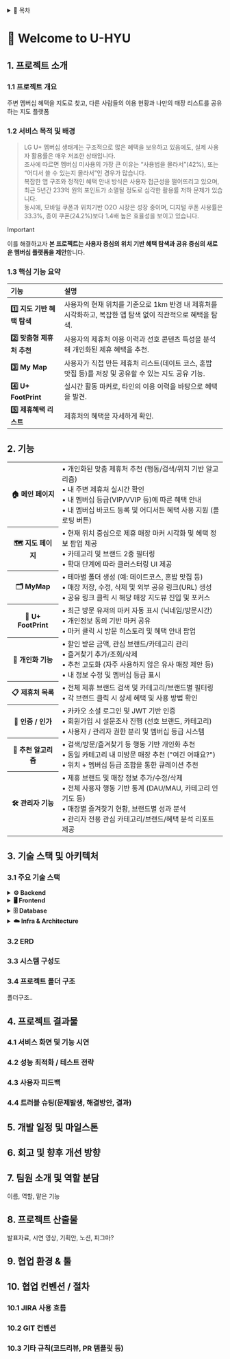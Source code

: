 <details>
  <summary>📌 목차</summary>  
  
## [1. 프로젝트 소개](#1-프로젝트-소개)<br/>
  ###### [1.1 프로젝트 개요](#11-프로젝트-개요)<br/>
  ###### [1.2 서비스 목적 및 배경](#12-서비스-목적-및-배경)<br/>
  ###### [1.3 핵심 기능 요약](#13-핵심-기능-요약)<br/>

## [2. 주요 기능](#2-주요-기능)<br/>
  ###### [2.1 기능 목록](#21-기능-목록)<br/>
  ###### [2.2 각 기능 설명](#22-각-기능-설명)<br/>

## [3. 기술 스택 및 아키텍처](#3-기술-스택-및-아키텍처)<br/>
  ###### [3.1 주요 기술 스택](#31-주요-기술-스택)<br/>
  ###### [3.2 ERD](#32-erd)<br/>
  ###### [3.3 시스템 구성도](#33-시스템-구성도)<br/>
  ###### [3.4 프로젝트 폴더 구조](#34-프로젝트-폴더-구조)<br/>

## [4. 프로젝트 결과물](#4-프로젝트-결과물)<br/>
  ###### [4.1 서비스 화면 및 기능 시연](#41-서비스-화면-및-기능-시연)<br/>
  ###### [4.2 성능 최적화--테스트 전략](#42-성능-최적화--테스트-전략)<br/>
  ###### [4.3 사용자 피드백](#43-사용자-피드백)<br/>
  ###### [4.4 트러블 슈팅(문제발생, 해결방안, 결과)](#44-트러블-슈팅문제발생-해결방안-결과)<br/>

## [5. 개발 일정 및 마일스톤](#5-개발-일정-및-마일스톤)<br/>
## [6. 회고 및 향후 개선 방향](#6-회고-및-향후-개선-방향)<br/>
## [7. 팀원 소개 및 역할 분담](#7-팀원-소개-및-역할-분담)<br/>
## [8. 프로젝트 산출물](#8-프로젝트-산출물)<br/>
## [9. 협업 환경 & 툴](#9-협업-환경--툴)<br/>
## [10. 협업 컨벤션 / 절차](#10-협업-컨벤션--절차)<br/>
  ###### [10.1 JIRA 사용 흐름](#101-jira-사용-흐름)<br/>
  ###### [10.2 GIT 컨벤션](#102-git-컨벤션)<br/>
  ###### [10.3 기타 규칙(코드리뷰, PR 템플릿 등)](#103-기타-규칙코드리뷰-pr-템플릿-등)<br/>

<hr/>
</details>

# 👋 Welcome to U-HYU
## 1. 프로젝트 소개
### 1.1 프로젝트 개요
주변 멤버십 혜택을 지도로 찾고, 다른 사람들의 이용 현황과 나만의 매장 리스트를 공유하는 지도 플랫폼
### 1.2 서비스 목적 및 배경
> LG U+ 멤버십 생태계는 구조적으로 많은 혜택을 보유하고 있음에도, 실제 사용자 활용률은 매우 저조한 상태입니다.<br/>
> 조사에 따르면 멤버십 미사용의 가장 큰 이유는 “사용법을 몰라서”(42%), 또는 “어디서 쓸 수 있는지 몰라서”인 경우가 많습니다.<br/>
  복잡한 앱 구조와 정적인 혜택 안내 방식은 사용자 접근성을 떨어뜨리고 있으며, 최근 5년간 233억 원의 포인트가 소멸될 정도로 심각한 활용률 저하 문제가 있습니다. <br/>
> 동시에, 모바일 쿠폰과 위치기반 O2O 시장은 성장 중이며, 디지털 쿠폰 사용률은 33.3%, 종이 쿠폰(24.2%)보다 1.4배 높은 효율성을 보이고 있습니다.<br/>

> [!IMPORTANT]
> 이를 해결하고자 **본 프로젝트는 사용자 중심의 위치 기반 혜택 탐색과 공유 중심의 새로운 멤버십 플랫폼을 제안**합니다.

### 1.3 핵심 기능 요약
| 기능 | 설명 |
|:--|:--|
| **1️⃣ 지도 기반 혜택 탐색** | 사용자의 현재 위치를 기준으로 1km 반경 내 제휴처를 시각화하고, 복잡한 앱 탐색 없이 직관적으로 혜택을 탐색. |
| **2️⃣ 맞춤형 제휴처 추천** | 사용자의 제휴처 이용 이력과 선호 콘텐츠 특성을 분석해 개인화된 제휴 혜택을 추천.|
| **3️⃣ My Map** | 사용자가 직접 만든 제휴처 리스트(데이트 코스, 혼밥 맛집 등)를 저장 및 공유할 수 있는 지도 공유 기능. |
| **4️⃣ U+ FootPrint** | 실시간 활동 마커로, 타인의 이용 이력을 바탕으로 혜택을 발견. |
| **5️⃣ 제휴혜택 리스트** | 제휴처의 혜택을 자세하게 확인. |


## 2. 기능
<table>
  <tr>
    <th>🏠 메인 페이지</th>
    <td>
      • 개인화된 맞춤 제휴처 추천 (행동/검색/위치 기반 알고리즘)<br/>
      • 내 주변 제휴처 실시간 확인<br/>
      • 내 멤버십 등급(VIP/VVIP 등)에 따른 혜택 안내<br/>
      • 내 멤버십 바코드 등록 및 어디서든 혜택 사용 지원 (플로팅 버튼)
    </td>
  </tr>
  <tr>
    <th>🗺️ 지도 페이지</th>
    <td>
      • 현재 위치 중심으로 제휴 매장 마커 시각화 및 혜택 정보 팝업 제공<br/>
      • 카테고리 및 브랜드 2중 필터링<br/>
      • 확대 단계에 따라 클러스터링 UI 제공
    </td>
  </tr>
  <tr>
    <th>🗂️ MyMap</th>
    <td>
      • 테마별 폴더 생성 (예: 데이트코스, 혼밥 맛집 등)<br/>
      • 매장 저장, 수정, 삭제 및 외부 공유 링크(URL) 생성<br/>
      • 공유 링크 클릭 시 해당 매장 지도뷰 진입 및 포커스
    </td>
  </tr>
  <tr>
    <th>📍 U+ FootPrint</th>
    <td>
      • 최근 방문 유저의 마커 자동 표시 (닉네임/방문시간)<br/>
      • 개인정보 동의 기반 마커 공유<br/>
      • 마커 클릭 시 방문 히스토리 및 혜택 안내 팝업
    </td>
  </tr>
  <tr>
    <th>👤 개인화 기능</th>
    <td>
      • 할인 받은 금액, 관심 브랜드/카테고리 관리<br/>
      • 즐겨찾기 추가/조회/삭제<br/>
      • 추천 고도화 (자주 사용하지 않은 유사 매장 제안 등)<br/>
      • 내 정보 수정 및 멤버십 등급 표시
    </td>
  </tr>
  <tr>
    <th>📋 제휴처 목록</th>
    <td>
      • 전체 제휴 브랜드 검색 및 카테고리/브랜드별 필터링<br/>
      • 각 브랜드 클릭 시 상세 혜택 및 사용 방법 확인
    </td>
  </tr>
  <tr>
    <th>🔐 인증 / 인가</th>
    <td>
      • 카카오 소셜 로그인 및 JWT 기반 인증<br/>
      • 회원가입 시 설문조사 진행 (선호 브랜드, 카테고리)<br/>
      • 사용자 / 관리자 권한 분리 및 멤버십 등급 시스템
    </td>
  </tr>
  <tr>
    <th>🎯 추천 알고리즘</th>
    <td>
      • 검색/방문/즐겨찾기 등 행동 기반 개인화 추천<br/>
      • 동일 카테고리 내 미방문 매장 추천 ("여긴 어때요?")<br/>
      • 위치 + 멤버십 등급 조합을 통한 큐레이션 추천
    </td>
  </tr>
  <tr>
    <th>🛠️ 관리자 기능</th>
    <td>
      • 제휴 브랜드 및 매장 정보 추가/수정/삭제<br/>
      • 전체 사용자 행동 기반 통계 (DAU/MAU, 카테고리 인기도 등)<br/>
      • 매장별 즐겨찾기 현황, 브랜드별 성과 분석<br/>
      • 관리자 전용 관심 카테고리/브랜드/혜택 분석 리포트 제공
    </td>
  </tr>
</table>

## 3. 기술 스택 및 아키텍처
### 3.1 주요 기술 스택
<details>
  <summary><strong>⚙️ Backend</strong></summary>
  
  ### 주요 프레임워크
  <img src="https://img.shields.io/badge/Java_17-007396?style=for-the-badge&logo=openjdk&logoColor=white"/>
  <img src="https://img.shields.io/badge/SpringBoot-6DB33F?style=for-the-badge&logo=springboot&logoColor=white"/>
  <img src="https://img.shields.io/badge/FastAPI-009688?style=for-the-badge&logo=fastapi&logoColor=white"/>
  
  ### 보안 & 인증
  <img src="https://img.shields.io/badge/Spring_Security-6DB33F?style=for-the-badge&logo=springsecurity&logoColor=white"/>
  <img src="https://img.shields.io/badge/OAuth2-EC407A?style=for-the-badge&logo=openid&logoColor=white"/>
  <img src="https://img.shields.io/badge/JWT-000000?style=for-the-badge&logo=jsonwebtokens&logoColor=white"/>
  
  ### ORM & 문서화
  <img src="https://img.shields.io/badge/Spring_Data_JPA-6DB33F?style=for-the-badge&logo=spring&logoColor=white"/>
  <img src="https://img.shields.io/badge/QueryDSL-4479A1?style=for-the-badge"/>
  <img src="https://img.shields.io/badge/Swagger-85EA2D?style=for-the-badge&logo=swagger&logoColor=black"/>
  
  ### 테스트 & 버전관리
  <img src="https://img.shields.io/badge/JUnit_5-25A162?style=for-the-badge&logo=junit5&logoColor=white"/>
  <img src="https://img.shields.io/badge/Mockito-78A641?style=for-the-badge"/>
  <img src="https://img.shields.io/badge/Liquibase-2962FF?style=for-the-badge&logo=liquibase&logoColor=white"/>
  <img src="https://img.shields.io/badge/LightFM-FF6F00?style=for-the-badge&logo=python&logoColor=white"/>
</details>
<details>
  <summary><strong>🖥️ Frontend</strong></summary>
  
  ### 프레임워크 & 스타일
  <img src="https://img.shields.io/badge/React-61DAFB?style=for-the-badge&logo=react&logoColor=white"/>
  <img src="https://img.shields.io/badge/TypeScript-3178C6?style=for-the-badge&logo=typescript&logoColor=white"/>
  <img src="https://img.shields.io/badge/TailwindCSS-06B6D4?style=for-the-badge&logo=tailwindcss&logoColor=white"/>
  <img src="https://img.shields.io/badge/shadcn/ui-111827?style=for-the-badge"/>
  <img src="https://img.shields.io/badge/Radix_UI-161618?style=for-the-badge"/>
  
  ### 상태관리 & 통신
  <img src="https://img.shields.io/badge/Zustand-000000?style=for-the-badge&logo=zotero&logoColor=white"/>
  <img src="https://img.shields.io/badge/TanStack_Query-FF4154?style=for-the-badge&logo=react-query&logoColor=white"/>
  <img src="https://img.shields.io/badge/Axios-5A29E4?style=for-the-badge&logo=axios&logoColor=white"/>
  
  ### 개발 도구
  <img src="https://img.shields.io/badge/Storybook-FF4785?style=for-the-badge&logo=storybook&logoColor=white"/>
  <img src="https://img.shields.io/badge/Recharts-8884D8?style=for-the-badge"/>
  <img src="https://img.shields.io/badge/Framer_Motion-0055FF?style=for-the-badge&logo=framer&logoColor=white"/>
  <img src="https://img.shields.io/badge/ESLint-4B32C3?style=for-the-badge&logo=eslint&logoColor=white"/>
  <img src="https://img.shields.io/badge/Prettier-F7B93E?style=for-the-badge&logo=prettier&logoColor=black"/>
</details>
  
<details>
  <summary><strong>🗄️ Database</strong></summary>

  ### RDB & 공간정보
  <img src="https://img.shields.io/badge/PostgreSQL-4169E1?style=for-the-badge&logo=postgresql&logoColor=white"/>
  <img src="https://img.shields.io/badge/PostGIS-008000?style=for-the-badge&logo=postgresql&logoColor=white"/>

</details>

<details>
  <summary><strong>☁️ Infra & Architecture</strong></summary>

  ### 클라우드
  <img src="https://img.shields.io/badge/AWS_EC2-FF9900?style=for-the-badge&logo=amazonaws&logoColor=white"/>
  <img src="https://img.shields.io/badge/AWS_RDS-527FFF?style=for-the-badge&logo=amazonrds&logoColor=white"/>
  <img src="https://img.shields.io/badge/S3-569A31?style=for-the-badge&logo=amazonaws&logoColor=white"/>

  ### 배포 & 자동화
  <img src="https://img.shields.io/badge/Docker-2496ED?style=for-the-badge&logo=docker&logoColor=white"/>
  <img src="https://img.shields.io/badge/GitHub_Actions-2088FF?style=for-the-badge&logo=githubactions&logoColor=white"/>

</details>

  ### 3.2 ERD
  ### 3.3 시스템 구성도
### 3.4 프로젝트 폴더 구조
폴더구조..

## 4. 프로젝트 결과물
  ### 4.1 서비스 화면 및 기능 시연
  ### 4.2 성능 최적화 / 테스트 전략
  ### 4.3 사용자 피드백
  ### 4.4 트러블 슈팅(문제발생, 해결방안, 결과)

## 5. 개발 일정 및 마일스톤

## 6. 회고 및 향후 개선 방향

## 7. 팀원 소개 및 역할 분담
  이름, 역할, 맡은 기능
  
## 8. 프로젝트 산출물
  발표자료, 시연 영상, 기획안, 노션, 피그마?

## 9. 협업 환경 & 툴

## 10. 협업 컨벤션 / 절차
  ### 10.1 JIRA 사용 흐름
  ### 10.2 GIT 컨벤션
  ### 10.3 기타 규칙(코드리뷰, PR 템플릿 등)
